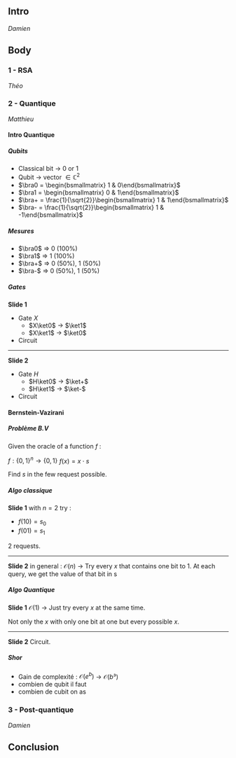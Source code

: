 ## Intro
*Damien*
## Body
### 1 - RSA
*Théo*
### 2 - Quantique
*Matthieu*
#### Intro Quantique
##### Qubits
- Classical bit -> 0 or 1
- Qubit -> vector $\in \mathbb{C}^2$ 
-  $\bra0 = \begin{bsmallmatrix} 1 & 0\end{bsmallmatrix}$
-  $\bra1 = \begin{bsmallmatrix} 0 & 1\end{bsmallmatrix}$
-  $\bra+ = \frac{1}{\sqrt{2}}\begin{bsmallmatrix} 1 & 1\end{bsmallmatrix}$
-  $\bra- = \frac{1}{\sqrt{2}}\begin{bsmallmatrix} 1 & -1\end{bsmallmatrix}$
##### Mesures
- $\bra0$ => 0 (100%)
- $\bra1$ => 1 (100%)
- $\bra+$ => 0 (50%), 1 (50%)
- $\bra-$ => 0 (50%), 1 (50%)
##### Gates
**Slide 1**
- Gate $X$
	- $X\ket0$ -> $\ket1$
	- $X\ket1$ -> $\ket0$
- Circuit
---
**Slide 2**
- Gate $H$
	- $H\ket0$ -> $\ket+$
	- $H\ket1$ -> $\ket-$
- Circuit
#### Bernstein-Vazirani
##### Problème B.V
Given the oracle of a function $f$ : 

$f : \{0, 1\}^n \rightarrow \{0, 1\}$ 
$f(x) = x\cdot s$

Find $s$ in the few request possible.

##### Algo classique
**Slide 1**
with $n=2$
try : 
- $f(10) = s_0$
- $f(01) = s_1$

2 requests.

--- 
**Slide 2**
in general : 
$\mathcal{O}(n)$ -> Try every $x$ that contains one bit to 1. At each query, we get the value of that bit in s

##### Algo Quantique
**Slide 1**
$\mathcal{O}(1)$ -> Just try every $x$ at the same time.

Not only the $x$ with only one bit at one but every possible $x$.

--- 
**Slide 2**
Circuit.

##### Shor
- Gain de complexité : 
	$\mathcal O(e^b)$ -> $\mathcal O(b³)$
- combien de qubit il faut
- combien de cubit on as

### 3 - Post-quantique
*Damien*
## Conclusion
